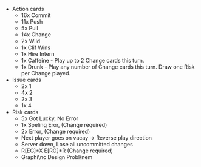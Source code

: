 - Action cards
  - 16x Commit
  - 11x Push
  - 5x Pull
  - 14x Change
  - 2x Wild
  - 1x Clif Wins
  - 1x Hire Intern
  - 1x Caffeine - Play up to 2 Change cards this turn.
  - 1x Drunk - Play any number of Change cards this turn. Draw one Risk per Change played.
- Issue cards
  - 2x 1
  - 4x 2
  - 2x 3
  - 1x 4
- Risk cards
  - 5x Got Lucky, No Error
  - 1x Speling Eror, (Change required)
  - 2x Error, (Change required)
  - Next player goes on vacay -> Reverse play direction
  - Server down, Lose all uncommitted changes
  - R[EG]*X E[RO]*R (Change required)
  - Graphi\nc Design Probl\nem
